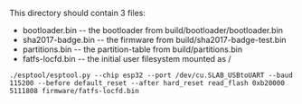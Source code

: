 This directory should contain 3 files:

- bootloader.bin    -- the bootloader from build/bootloader/bootloader.bin
- sha2017-badge.bin -- the firmware from build/sha2017-badge-test.bin
- partitions.bin    -- the partition-table from build/partitions.bin
- fatfs-locfd.bin   -- the initial user filesystem mounted as /

```
./esptool/esptool.py --chip esp32 --port /dev/cu.SLAB_USBtoUART --baud 115200 --before default_reset --after hard_reset read_flash 0xb20000 5111808 firmware/fatfs-locfd.bin
```
